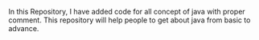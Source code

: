 In this Repository, I have added code for all concept of java with proper comment. This repository will help people to get about java from basic to advance.
